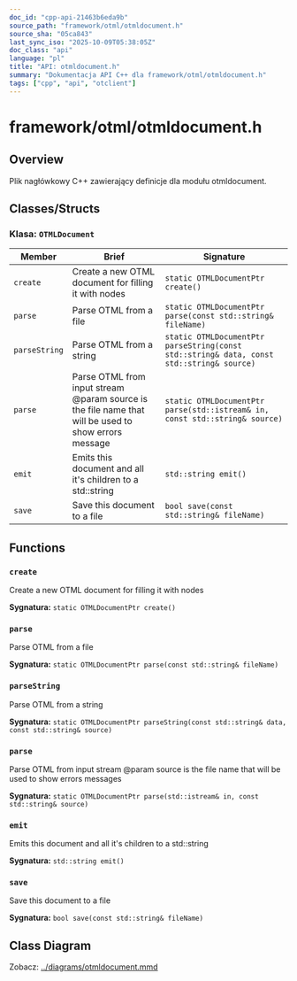 ```yaml
---
doc_id: "cpp-api-21463b6eda9b"
source_path: "framework/otml/otmldocument.h"
source_sha: "05ca843"
last_sync_iso: "2025-10-09T05:38:05Z"
doc_class: "api"
language: "pl"
title: "API: otmldocument.h"
summary: "Dokumentacja API C++ dla framework/otml/otmldocument.h"
tags: ["cpp", "api", "otclient"]
---
```


# framework/otml/otmldocument.h

## Overview

Plik nagłówkowy C++ zawierający definicje dla modułu otmldocument.

## Classes/Structs

### Klasa: `OTMLDocument`

| Member | Brief | Signature |
|--------|-------|-----------|
| `create` | Create a new OTML document for filling it with nodes | `static OTMLDocumentPtr create()` |
| `parse` | Parse OTML from a file | `static OTMLDocumentPtr parse(const std::string& fileName)` |
| `parseString` | Parse OTML from a string | `static OTMLDocumentPtr parseString(const std::string& data, const std::string& source)` |
| `parse` | Parse OTML from input stream @param source is the file name that will be used to show errors message | `static OTMLDocumentPtr parse(std::istream& in, const std::string& source)` |
| `emit` | Emits this document and all it's children to a std::string | `std::string emit()` |
| `save` | Save this document to a file | `bool save(const std::string& fileName)` |

## Functions

### `create`

Create a new OTML document for filling it with nodes

**Sygnatura:** `static OTMLDocumentPtr create()`

### `parse`

Parse OTML from a file

**Sygnatura:** `static OTMLDocumentPtr parse(const std::string& fileName)`

### `parseString`

Parse OTML from a string

**Sygnatura:** `static OTMLDocumentPtr parseString(const std::string& data, const std::string& source)`

### `parse`

Parse OTML from input stream @param source is the file name that will be used to show errors messages

**Sygnatura:** `static OTMLDocumentPtr parse(std::istream& in, const std::string& source)`

### `emit`

Emits this document and all it's children to a std::string

**Sygnatura:** `std::string emit()`

### `save`

Save this document to a file

**Sygnatura:** `bool save(const std::string& fileName)`

## Class Diagram

Zobacz: [../diagrams/otmldocument.mmd](../diagrams/otmldocument.mmd)
